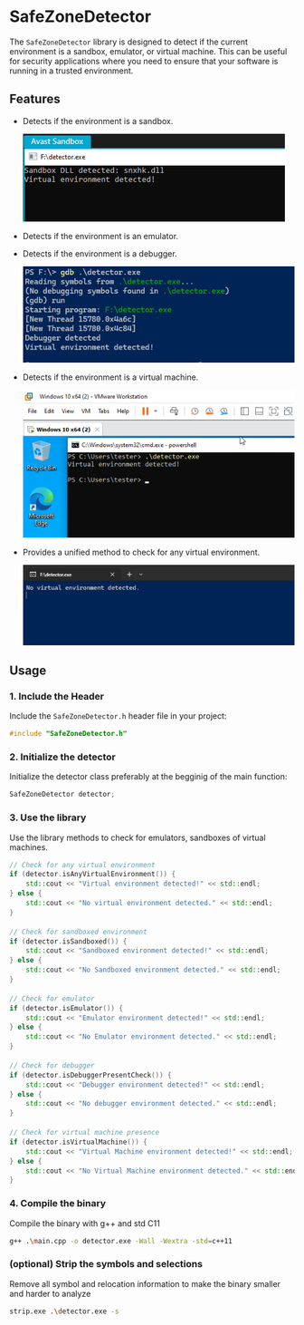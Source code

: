 # SafeZoneDetector

The `SafeZoneDetector` library is designed to detect if the current environment is a sandbox, emulator, or virtual machine. This can be useful for security applications where you need to ensure that your software is running in a trusted environment.

## Features

- Detects if the environment is a sandbox.
  
  ![VirtualEnv](./.img/AvastSanbox.png)
- Detects if the environment is an emulator.
- Detects if the environment is a debugger.
  
  ![VirtualEnv](./.img/Debugger.png)
- Detects if the environment is a virtual machine.
  
  ![VirtualEnv](./.img/VMWare.png)
- Provides a unified method to check for any virtual environment.

  ![VirtualEnv](./.img/CleanEnvironment.png)

## Usage

### 1. Include the Header

Include the `SafeZoneDetector.h` header file in your project:

```cpp
#include "SafeZoneDetector.h"
```

### 2. Initialize the detector

Initialize the detector class preferably at the begginig of the main function:


```cpp
SafeZoneDetector detector;
```

### 3. Use the library

Use the library methods to check for emulators, sandboxes of virtual machines.

```cpp
// Check for any virtual environment
if (detector.isAnyVirtualEnvironment()) {
    std::cout << "Virtual environment detected!" << std::endl;
} else {
    std::cout << "No virtual environment detected." << std::endl;
}

// Check for sandboxed environment
if (detector.isSandboxed()) {
    std::cout << "Sandboxed environment detected!" << std::endl;
} else {
    std::cout << "No Sandboxed environment detected." << std::endl;
}

// Check for emulator
if (detector.isEmulator()) {
    std::cout << "Emulator environment detected!" << std::endl;
} else {
    std::cout << "No Emulator environment detected." << std::endl;
}

// Check for debugger
if (detector.isDebuggerPresentCheck()) {
    std::cout << "Debugger environment detected!" << std::endl;
} else {
    std::cout << "No debugger environment detected." << std::endl;
}

// Check for virtual machine presence
if (detector.isVirtualMachine()) {
    std::cout << "Virtual Machine environment detected!" << std::endl;
} else {
    std::cout << "No Virtual Machine environment detected." << std::endl;
}
```

### 4. Compile the binary

Compile the binary with g++ and std C11
```bash
g++ .\main.cpp -o detector.exe -Wall -Wextra -std=c++11
```


### (optional) Strip the symbols and selections
Remove all symbol and relocation information to make the binary smaller and harder to analyze

```bash
strip.exe .\detector.exe -s
```
